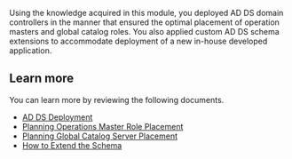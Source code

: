 Using the knowledge acquired in this module, you deployed AD DS domain controllers in the manner that ensured the optimal placement of operation masters and global catalog roles. You also applied custom AD DS schema extensions to accommodate deployment of a new in-house developed application.

## Learn more

You can learn more by reviewing the following documents.

- [AD DS Deployment](/windows-server/identity/ad-ds/deploy/ad-ds-deployment?azure-portal=true)
- [Planning Operations Master Role Placement](/windows-server/identity/ad-ds/plan/planning-operations-master-role-placement?azure-portal=true)
- [Planning Global Catalog Server Placement](/windows-server/identity/ad-ds/plan/planning-global-catalog-server-placement?azure-portal=true)
- [How to Extend the Schema](/windows/win32/ad/how-to-extend-the-schema?azure-portal=true)
